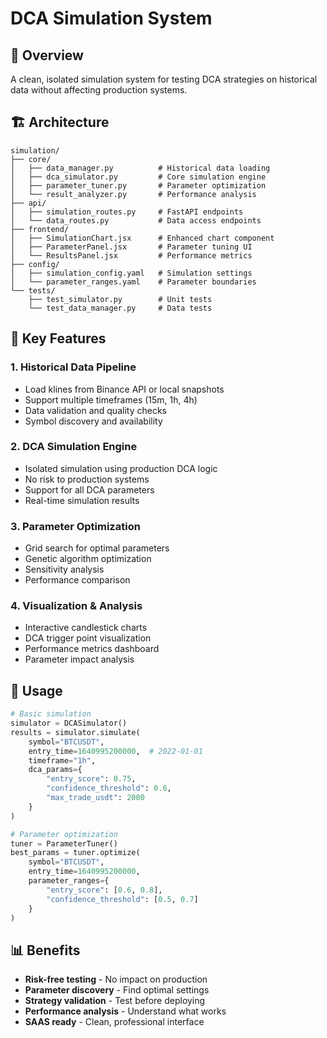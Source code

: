 # DCA Simulation System

## 🎯 **Overview**
A clean, isolated simulation system for testing DCA strategies on historical data without affecting production systems.

## 🏗️ **Architecture**

```
simulation/
├── core/
│   ├── data_manager.py          # Historical data loading
│   ├── dca_simulator.py         # Core simulation engine
│   ├── parameter_tuner.py       # Parameter optimization
│   └── result_analyzer.py       # Performance analysis
├── api/
│   ├── simulation_routes.py     # FastAPI endpoints
│   └── data_routes.py           # Data access endpoints
├── frontend/
│   ├── SimulationChart.jsx      # Enhanced chart component
│   ├── ParameterPanel.jsx       # Parameter tuning UI
│   └── ResultsPanel.jsx         # Performance metrics
├── config/
│   ├── simulation_config.yaml   # Simulation settings
│   └── parameter_ranges.yaml    # Parameter boundaries
└── tests/
    ├── test_simulator.py        # Unit tests
    └── test_data_manager.py     # Data tests
```

## 🔧 **Key Features**

### **1. Historical Data Pipeline**
- Load klines from Binance API or local snapshots
- Support multiple timeframes (15m, 1h, 4h)
- Data validation and quality checks
- Symbol discovery and availability

### **2. DCA Simulation Engine**
- Isolated simulation using production DCA logic
- No risk to production systems
- Support for all DCA parameters
- Real-time simulation results

### **3. Parameter Optimization**
- Grid search for optimal parameters
- Genetic algorithm optimization
- Sensitivity analysis
- Performance comparison

### **4. Visualization & Analysis**
- Interactive candlestick charts
- DCA trigger point visualization
- Performance metrics dashboard
- Parameter impact analysis

## 🚀 **Usage**

```python
# Basic simulation
simulator = DCASimulator()
results = simulator.simulate(
    symbol="BTCUSDT",
    entry_time=1640995200000,  # 2022-01-01
    timeframe="1h",
    dca_params={
        "entry_score": 0.75,
        "confidence_threshold": 0.6,
        "max_trade_usdt": 2000
    }
)

# Parameter optimization
tuner = ParameterTuner()
best_params = tuner.optimize(
    symbol="BTCUSDT",
    entry_time=1640995200000,
    parameter_ranges={
        "entry_score": [0.6, 0.8],
        "confidence_threshold": [0.5, 0.7]
    }
)
```

## 📊 **Benefits**

- **Risk-free testing** - No impact on production
- **Parameter discovery** - Find optimal settings
- **Strategy validation** - Test before deploying
- **Performance analysis** - Understand what works
- **SAAS ready** - Clean, professional interface